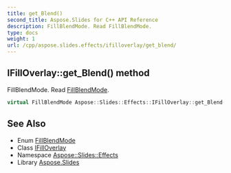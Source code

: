 ```yaml
---
title: get_Blend()
second_title: Aspose.Slides for C++ API Reference
description: FillBlendMode. Read FillBlendMode.
type: docs
weight: 1
url: /cpp/aspose.slides.effects/ifilloverlay/get_blend/
---
```

## IFillOverlay::get_Blend() method


FillBlendMode. Read [FillBlendMode](../../../aspose.slides/fillblendmode/).

```cpp
virtual FillBlendMode Aspose::Slides::Effects::IFillOverlay::get_Blend()=0
```

## See Also

* Enum [FillBlendMode](../../aspose.slides/fillblendmode/)
* Class [IFillOverlay](./)
* Namespace [Aspose::Slides::Effects](../)
* Library [Aspose.Slides](../../)